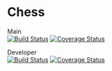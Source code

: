 # Chess

Main
\
[![Build Status](https://travis-ci.com/kugelest/chess.svg?branch=main&kill_cache=1)](https://travis-ci.com/kugelest/chess)
[![Coverage Status](https://coveralls.io/repos/github/kugelest/chess/badge.svg?branch=main&kill_cache=1)](https://coveralls.io/github/kugelest/chess?branch=main&kill_cache=1)

Developer
\
[![Build Status](https://travis-ci.com/kugelest/chess.svg?branch=developer&kill_cache=1)](https://travis-ci.com/kugelest/chess)
[![Coverage Status](https://coveralls.io/repos/github/kugelest/chess/badge.svg?branch=developer&kill_cache=1)](https://coveralls.io/github/kugelest/chess?branch=developer&kill_cache=1)

